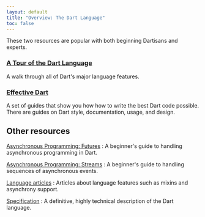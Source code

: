 ```yaml
---
layout: default
title: "Overview: The Dart Language"
toc: false
---
```


These two resources are popular with both beginning Dartisans and experts.

<div class="card-grid">
  <div class="card">
    <h3><a href="/guides/language/language-tour">A Tour of the Dart Language</a></h3>
    <p>A walk through all of Dart's major language features.</p>
  </div>
  <div class="card">
    <h3><a href="/guides/language/effective-dart/">Effective Dart</a></h3>
    <p>A set of guides that show you how how to write the best Dart code
    possible. There are guides on Dart style, documentation, usage,
    and design.</p>
  </div>
</div>

## Other resources

[Asynchronous Programming: Futures](/tutorials/language/futures)
: A beginner's guide to handling asynchronous programming in Dart.

[Asynchronous Programming: Streams](/tutorials/language/streams)
: A beginner's guide to handling sequences of asynchronous events.

[Language articles](/articles/language)
: Articles about language features such as mixins and asynchrony support.

[Specification](/guides/language/spec)
: A definitive, highly technical description of the Dart language.
